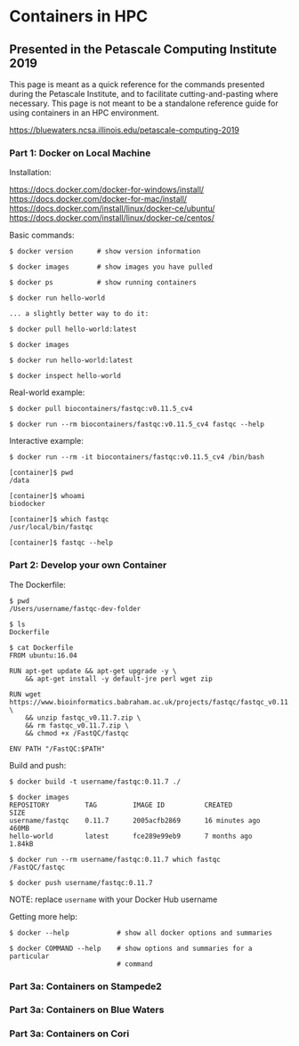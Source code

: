 # Containers in HPC 

## Presented in the Petascale Computing Institute 2019

This page is meant as a quick reference for the commands presented during the 
Petascale Institute, and to facilitate cutting-and-pasting where necessary.
This page is not meant to be a standalone reference guide for using containers
in an HPC environment.

https://bluewaters.ncsa.illinois.edu/petascale-computing-2019


### Part 1: Docker on Local Machine

Installation:

https://docs.docker.com/docker-for-windows/install/
https://docs.docker.com/docker-for-mac/install/
https://docs.docker.com/install/linux/docker-ce/ubuntu/
https://docs.docker.com/install/linux/docker-ce/centos/

Basic commands:
```
$ docker version      # show version information

$ docker images       # show images you have pulled

$ docker ps           # show running containers

$ docker run hello-world       

... a slightly better way to do it:

$ docker pull hello-world:latest

$ docker images

$ docker run hello-world:latest

$ docker inspect hello-world
```

Real-world example:
```
$ docker pull biocontainers/fastqc:v0.11.5_cv4

$ docker run --rm biocontainers/fastqc:v0.11.5_cv4 fastqc --help
```

Interactive example:
```
$ docker run --rm -it biocontainers/fastqc:v0.11.5_cv4 /bin/bash

[container]$ pwd
/data

[container]$ whoami
biodocker

[container]$ which fastqc
/usr/local/bin/fastqc

[container]$ fastqc --help
```


### Part 2: Develop your own Container

The Dockerfile:
```
$ pwd 
/Users/username/fastqc-dev-folder

$ ls
Dockerfile

$ cat Dockerfile
FROM ubuntu:16.04

RUN apt-get update && apt-get upgrade -y \
    && apt-get install -y default-jre perl wget zip

RUN wget https://www.bioinformatics.babraham.ac.uk/projects/fastqc/fastqc_v0.11.7.zip \
    && unzip fastqc_v0.11.7.zip \
    && rm fastqc_v0.11.7.zip \
    && chmod +x /FastQC/fastqc 

ENV PATH "/FastQC:$PATH"
```

Build and push:
```
$ docker build -t username/fastqc:0.11.7 ./

$ docker images
REPOSITORY         TAG         IMAGE ID          CREATED             SIZE
username/fastqc    0.11.7      2005acfb2869      16 minutes ago      460MB
hello-world        latest      fce289e99eb9      7 months ago        1.84kB

$ docker run --rm username/fastqc:0.11.7 which fastqc
/FastQC/fastqc

$ docker push username/fastqc:0.11.7
```

NOTE: replace `username` with your Docker Hub username

Getting more help:
```
$ docker --help            # show all docker options and summaries

$ docker COMMAND --help    # show options and summaries for a particular 
                           # command
```


### Part 3a: Containers on Stampede2

### Part 3a: Containers on Blue Waters

### Part 3a: Containers on Cori





